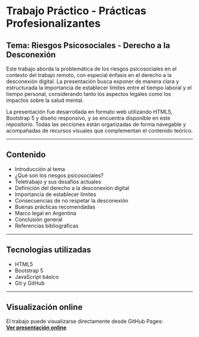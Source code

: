 # Trabajo Práctico - Prácticas Profesionalizantes

## Tema: Riesgos Psicosociales - Derecho a la Desconexión

Este trabajo aborda la problemática de los riesgos psicosociales en el contexto del trabajo remoto, con especial énfasis en el derecho a la desconexión digital. La presentación busca exponer de manera clara y estructurada la importancia de establecer límites entre el tiempo laboral y el tiempo personal, considerando tanto los aspectos legales como los impactos sobre la salud mental.

La presentación fue desarrollada en formato web utilizando HTML5, Bootstrap 5 y diseño responsivo, y se encuentra disponible en este repositorio. Todas las secciones están organizadas de forma navegable y acompañadas de recursos visuales que complementan el contenido teórico.

---

## Contenido

- Introducción al tema
- ¿Qué son los riesgos psicosociales?
- Teletrabajo y sus desafíos actuales
- Definición del derecho a la desconexión digital
- Importancia de establecer límites
- Consecuencias de no respetar la desconexión
- Buenas prácticas recomendadas
- Marco legal en Argentina
- Conclusión general
- Referencias bibliográficas

---

## Tecnologías utilizadas

- HTML5
- Bootstrap 5
- JavaScript básico
- Git y GitHub

---

## Visualización online

El trabajo puede visualizarse directamente desde GitHub Pages:  
**[Ver presentación online](https://juanmanuelg1987.github.io/PP1-TP3-garcia-juan/)**



